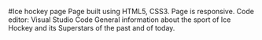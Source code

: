 #Ice hockey page
Page built using HTML5, CSS3. 
Page is responsive. Code editor: Visual Studio Code
General information about the sport of Ice Hockey and its Superstars
of the past and of today. 